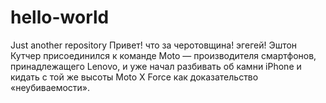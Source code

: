 # hello-world
Just another repository
Привет! что за черотовщина!
эгегей!
Эштон Кутчер присоединился к команде Moto — производителя смартфонов, принадлежащего Lenovo, и уже начал разбивать об камни iPhone и кидать с той же высоты Moto X Force как доказательство «неубиваемости».
